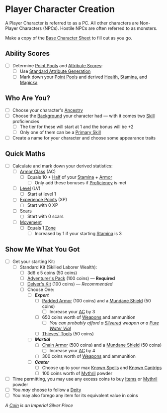 # Player Character Creation

A Player Character is referred to as a PC. All other characters are Non-Player Characters (NPCs). Hostile NPCs are often referred to as monsters.

Make a copy of the [Base Character Sheet](Base%20Character%20Sheet.md) to fill out as you go.

## Ability Scores

- [ ] Determine [Point Pools](../Player%20Characters/Point%20Pools/Point%20Pools.md) and [Attribute Scores](../Player%20Characters/Attributes/Attribute%20Scores.md):
	- [ ] Use [Standard Attribute Generation](Standard%20Attribute%20Generation.md)
	- [ ] Mark down your [Point Pools](../Player%20Characters/Point%20Pools/Point%20Pools.md) and derived [Health](../Player%20Characters/Attributes/Health.md), [Stamina](../Player%20Characters/Attributes/Stamina.md), and [Magicka](../Player%20Characters/Attributes/Magicka.md)

## Who Are You?

- [ ] Choose your character's [Ancestry](../Player%20Characters/Ancenstries/Ancestry.md)
- [ ] Choose the [Background](../Player%20Characters/Backgrounds/Background.md) your character had — with it comes two [Skill](../Player%20Characters/Skills/Skills.md) proficiencies
	- [ ] The tier for these will start at 1 and the bonus will be +2
	- [ ] Only one of them can be a [Primary Skill](../Player%20Characters/Skills/Skills.md#Primary%20Skills)
- [ ] Create a name for your character and choose some appearance traits

## Quick Maths

- [ ] Calculate and mark down your derived statistics:
	- [ ] [Armor Class](../Player%20Characters/Derived%20Statistics/Armor%20Class.md) (AC)
		- [ ] Equals 10 + [Half](../Game%20Procedures/Core%20Procedures/Half.md) of your [Stamina](../Player%20Characters/Attributes/Stamina.md) + [Armor](../Items%20and%20Gear/Armor/Armor.md)
			- [ ] Only add these bonuses if [Proficiency](../Player%20Characters/Skills/Skills.md#Proficiency) is met
	- [ ] [Level](../Player%20Characters/Progression/Level.md) (LV)
		- [ ] Start at level 1
	- [ ] [Experience Points](../Player%20Characters/Progression/Experience%20Points.md) (XP)
		- [ ] Start with 0 XP
	- [ ] [Scars](../Player%20Characters/Progression/Scars.md)
		- [ ] Start with 0 scars
	- [ ] [Movement](../Game%20Procedures/Combat/Movement.md)
		- [ ] Equals 1 [Zone](../Game%20Procedures/Core%20Procedures/Zone.md)
			- [ ] Increased by 1 if your starting [Stamina](../Player%20Characters/Attributes/Stamina.md) is 3

## Show Me What You Got

- [ ] Get your starting Kit:
	- [ ] Standard Kit (Skilled Laborer Wealth):
		- [ ] 3d6 x 5 coins (50 coins)
		- [ ] [Adventurer's Pack](../Items%20and%20Gear/Gear/100%20Coins/Adventurer's%20Pack.md) (100 coins) — **Required**
		- [ ] [Delver's Kit](../Items%20and%20Gear/Gear/Delver's%20Kit.md) (100 coins) — *Recommended*
		- [ ] Choose One:
			- [ ] ***Expert***
				- [ ] [Padded Armor](../Items%20and%20Gear/Armor/Mundane%20Armor/Padded%20Armor.md) (100 coins) and a [Mundane Shield](../Items%20and%20Gear/Armor/Mundane%20Armor/Mundane%20Shield.md) (50 coins)
					- [ ] Increase your [AC](../Player%20Characters/Derived%20Statistics/Armor%20Class.md) by 3
				- [ ] 650 coins worth of [Weapons](../Items%20and%20Gear/Weapons/Weapons.md) and ammunition
					- [ ] *You can probably afford a [Silvered](../Items%20and%20Gear/Material%20Properties/Silvered%20Property.md) weapon or a [Pure Water Vial](../Items%20and%20Gear/Gear/250%20Coins/Pure%20Water%20Vial.md)*
				- [ ] [Thieves' Tools](../Items%20and%20Gear/Gear/50%20Coins/Thieves'%20Tools.md) (50 coins)
			- [ ] ***Martial***
				- [ ] [Chain Armor](../Items%20and%20Gear/Armor/Mundane%20Armor/Chain%20Armor.md) (500 coins) and a [Mundane Shield](../Items%20and%20Gear/Armor/Mundane%20Armor/Mundane%20Shield.md) (50 coins)
					- [ ] Increase your [AC](../Player%20Characters/Derived%20Statistics/Armor%20Class.md) by 4
				- [ ] 300 coins worth of [Weapons](../Items%20and%20Gear/Weapons/Weapons.md) and ammunition
			- [ ] ***Caster***
				- [ ] Choose up to your max [Known Spells](../Magic/Spellcasting/Spell%20Learning/Known%20Spells.md) and [Known Cantrips](../Magic/Spellcasting/Spell%20Learning/Known%20Cantrips.md)
				- [ ] 100 coins worth of [Mythril](../Magic/Spellcasting/Mythril.md) powder
- [ ] Time permitting, you may use any excess coins to buy [Items](../Items%20and%20Gear/Items.md) or [Mythril](../Magic/Spellcasting/Mythril.md) powder
- [ ] You *may* choose to follow a [Deity](../Magic/Deities.md)
- [ ] You may also forego any item for its equivalent value in coins

*A [Coin](../Resources%20for%20GMs/Economy/Coins.md) is an Imperial Silver Piece*
